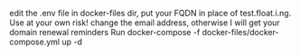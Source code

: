 edit the .env file in docker-files dir, put your FQDN in place of test.float.i.ng. Use at your own risk!
change the email address, otherwise I will get your domain renewal reminders
Run docker-compose  -f docker-files/docker-compose.yml up -d
